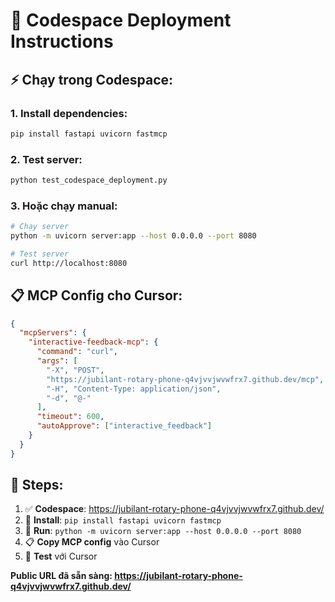 # 🚀 Codespace Deployment Instructions

## ⚡ Chạy trong Codespace:

### **1. Install dependencies:**
```bash
pip install fastapi uvicorn fastmcp
```

### **2. Test server:**
```bash
python test_codespace_deployment.py
```

### **3. Hoặc chạy manual:**
```bash
# Chạy server
python -m uvicorn server:app --host 0.0.0.0 --port 8080

# Test server
curl http://localhost:8080
```

## 📋 MCP Config cho Cursor:
```json
{
  "mcpServers": {
    "interactive-feedback-mcp": {
      "command": "curl",
      "args": [
        "-X", "POST",
        "https://jubilant-rotary-phone-q4vjvvjwvwfrx7.github.dev/mcp",
        "-H", "Content-Type: application/json",
        "-d", "@-"
      ],
      "timeout": 600,
      "autoApprove": ["interactive_feedback"]
    }
  }
}
```

## 🎯 Steps:
1. ✅ **Codespace**: https://jubilant-rotary-phone-q4vjvvjwvwfrx7.github.dev/
2. 🔄 **Install**: `pip install fastapi uvicorn fastmcp`
3. 🚀 **Run**: `python -m uvicorn server:app --host 0.0.0.0 --port 8080`
4. 📋 **Copy MCP config** vào Cursor
5. 🎉 **Test** với Cursor

**Public URL đã sẵn sàng: https://jubilant-rotary-phone-q4vjvvjwvwfrx7.github.dev/**
